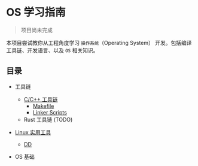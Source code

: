 # OS 学习指南

> 项目尚未完成

本项目尝试教你从工程角度学习 `操作系统`（Operating System） 开发。包括编译工具链、开发语言、以及 `OS` 相关知识。

## 目录

- 工具链
    - [C/C++ 工具链](./doc/gnu-toolchain/README.md)
        - [Makefile](./doc/gnu-toolchain/makefile/README.md)
        - [Linker Scripts](./doc/gnu-toolchain/linker-scripts/README.md)
    - Rust 工具链 (TODO)

- [Linux 实用工具](./doc/linux-utilities/README.md)
    - [DD](./doc/linux-utilities/dd.md)

- OS 基础

